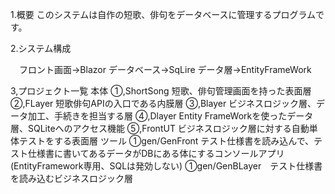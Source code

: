 1.概要
 このシステムは自作の短歌、俳句をデータベースに管理するプログラムです。

 2.システム構成

 　フロント画面->Blazor
   データベース->SqLire
   データ層->EntityFrameWork

3,プロジェクト一覧
本体
 ①,ShortSong 短歌、俳句管理画面を持った表面層
 ②,FLayer    短歌俳句APIの入口である内膜層
 ③,Blayer    ビジネスロジック層、データ加工、手続きを担当する層
 ④,Dlayer    Entity FrameWorkを使ったデータ層、SQLiteへのアクセス機能
 ⑤,FrontUT   ビジネスロジック層に対する自動単体テストをする表面層
ツール
 ①gen/GenFront テスト仕様書を読み込んで、テスト仕様書に書いてあるデータがDBにある体にするコンソールアプリ
               (EntityFramework専用、SQLは発効しない)
 ①gen/GenBLayer　テスト仕様書を読み込むビジネスロジック層
